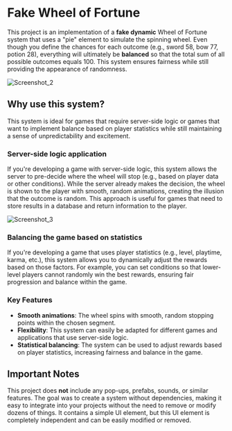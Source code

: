 # Fake Wheel of Fortune

This project is an implementation of a **fake dynamic** Wheel of Fortune system that uses a "pie" element to simulate the spinning wheel. Even though you define the chances for each outcome (e.g., sword 58, bow 77, potion 28), everything will ultimately be **balanced** so that the total sum of all possible outcomes equals 100. This system ensures fairness while still providing the appearance of randomness.

![Screenshot_2](https://github.com/user-attachments/assets/5f72b982-5e4b-4a45-965b-26a03707e23a)


## Why use this system?

This system is ideal for games that require server-side logic or games that want to implement balance based on player statistics while still maintaining a sense of unpredictability and excitement.

### Server-side logic application

If you're developing a game with server-side logic, this system allows the server to pre-decide where the wheel will stop (e.g., based on player data or other conditions). While the server already makes the decision, the wheel is shown to the player with smooth, random animations, creating the illusion that the outcome is random. This approach is useful for games that need to store results in a database and return information to the player.

![Screenshot_3](https://github.com/user-attachments/assets/c921117f-7230-4a5b-b603-78c235a12f7a)


### Balancing the game based on statistics

If you're developing a game that uses player statistics (e.g., level, playtime, karma, etc.), this system allows you to dynamically adjust the rewards based on those factors. For example, you can set conditions so that lower-level players cannot randomly win the best rewards, ensuring fair progression and balance within the game.

### Key Features

- **Smooth animations**: The wheel spins with smooth, random stopping points within the chosen segment.
- **Flexibility**: This system can easily be adapted for different games and applications that use server-side logic.
- **Statistical balancing**: The system can be used to adjust rewards based on player statistics, increasing fairness and balance in the game.



## Important Notes

This project does **not** include any pop-ups, prefabs, sounds, or similar features. The goal was to create a system without dependencies, making it easy to integrate into your projects without the need to remove or modify dozens of things.
It contains a simple UI element, but this UI element is completely independent and can be easily modified or removed.
